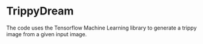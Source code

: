 # TrippyDream
The code uses the Tensorflow Machine Learning library to generate a trippy image from a given input image.
